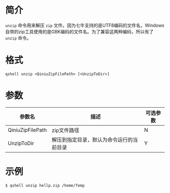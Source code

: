 # 简介
`unzip` 命令用来解压 `zip` 文件。因为七牛支持的是UTF8编码的文件名，Windows自带的zip工具使用的是GBK编码的文件名。为了兼容这两种编码，所以有了 `unzip` 命令。

# 格式
```
qshell unzip <QiniuZipFilePath> [<UnzipToDir>]
```
 
# 参数
|参数名|描述|可选参数|
|------|-----|-------|
|QiniuZipFilePath|zip文件路径|N|
|UnzipToDir|解压到指定目录，默认为命令运行的当前目录|Y|

# 示例
```
$ qshell unzip hellp.zip /home/Temp
```